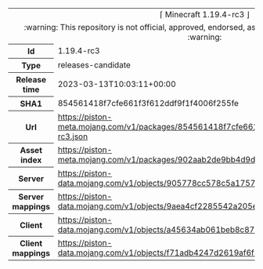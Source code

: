 <html><table>
<tr><td colspan="2" align="center"><img width="0" height="0"><br/>⌈ Minecraft 1.19.4-rc3 ⌋<br/><img width="0" height="0"></td></tr>
<tr><td colspan="2" align="center"><img width="0" height="0"><br/>
:warning: This repository is not official, approved, endorsed, associated or connected with Mojang :warning:
<br/><img width="0" height="0"></td></tr>
<tr><th>Id</th><td>1.19.4-rc3</td></tr>
<tr><th>Type</th><td>releases-candidate</td></tr>
<tr><th>Release time</th><td>2023-03-13T10:03:11+00:00</td></tr>
<tr><th>SHA1</th><td>854561418f7cfe661f3f612ddf9f1f4006f255fe</td></tr>
<tr><th>Url</th><td><a href="https://piston-meta.mojang.com/v1/packages/854561418f7cfe661f3f612ddf9f1f4006f255fe/1.19.4-rc3.json">https://piston-meta.mojang.com/v1/packages/854561418f7cfe661f3f612ddf9f1f4006f255fe/1.19.4-rc3.json</a></td></tr>
<tr><th>Asset index</th><td><a href="https://piston-meta.mojang.com/v1/packages/902aab2de9bb4d9d5e69e83c3abd8d27a1a644a8/3.json">https://piston-meta.mojang.com/v1/packages/902aab2de9bb4d9d5e69e83c3abd8d27a1a644a8/3.json</a></td></tr>
<tr><th>Server</th><td><a href="https://piston-data.mojang.com/v1/objects/905778cc578c5a1757a9358a3feb5c19a0178fec/server.jar">https://piston-data.mojang.com/v1/objects/905778cc578c5a1757a9358a3feb5c19a0178fec/server.jar</a></td></tr>
<tr><th>Server mappings</th><td><a href="https://piston-data.mojang.com/v1/objects/9aea4cf2285542a205e9fb54562d0cedb0a38fb0/server.txt">https://piston-data.mojang.com/v1/objects/9aea4cf2285542a205e9fb54562d0cedb0a38fb0/server.txt</a></td></tr>
<tr><th>Client</th><td><a href="https://piston-data.mojang.com/v1/objects/a45634ab061beb8c878ccbe4a59c3315f9c0266f/client.jar">https://piston-data.mojang.com/v1/objects/a45634ab061beb8c878ccbe4a59c3315f9c0266f/client.jar</a></td></tr>
<tr><th>Client mappings</th><td><a href="https://piston-data.mojang.com/v1/objects/f71adb4247d2619af6f6c8f06cd106259931860c/client.txt">https://piston-data.mojang.com/v1/objects/f71adb4247d2619af6f6c8f06cd106259931860c/client.txt</a></td></tr>
</table></html>